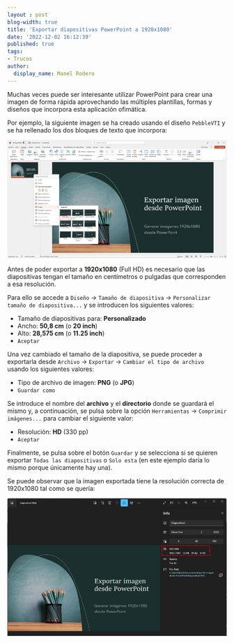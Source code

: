```yaml
---
layout : post
blog-width: true
title: 'Exportar diapositivas PowerPoint a 1920x1080'
date: '2022-12-02 16:12:39'
published: true
tags:
- Trucos
author:
  display_name: Manel Rodero
---
```


Muchas veces puede ser interesante utilizar PowerPoint para crear una imagen de forma rápida aprovechando las múltiples plantillas, formas y diseños que incorpora esta aplicación ofimática.

Por ejemplo, la siguiente imagen se ha creado usando el diseño `PebbleVTI` y se ha rellenado los dos bloques de texto que incorpora: 

![Diseño PebbleVTI][1]

Antes de poder exportar a **1920x1080** (Full HD) es necesario que las diapositivas tengan el tamaño en centímetros o pulgadas que corresponden a esa resolución.

Para ello se accede a `Diseño` &rarr; `Tamaño de diapositiva` &rarr; `Personalizar tamaño de diapositiva...` y se introducen los siguientes valores:

* Tamaño de diapositivas para: **Personalizado**
* Ancho: **50,8 cm** (o **20 inch**)
* Alto: **28,575 cm** (o **11.25 inch**)
* `Aceptar`

Una vez cambiado el tamaño de la diapositiva, se puede proceder a exportarla desde `Archivo` &rarr; `Exportar` &rarr; `Cambiar el tipo de archivo` usando los siguientes valores:

* Tipo de archivo de imagen: **PNG** (o **JPG**)
* `Guardar como`

Se introduce el nombre del **archivo** y el **directorio** donde se guardará el mismo y, a continuación, se pulsa sobre la opción `Herramientas` &rarr; `Comprimir imágenes...` para cambiar el siguiente valor:

* Resolución: **HD** (330 pp)
* `Aceptar`

Finalmente, se pulsa sobre el botón `Guardar` y se selecciona si se quieren exportar `Todas las diapositivas` o `Solo esta` (en este ejemplo daría lo mismo porque únicamente hay una).

Se puede observar que la imagen exportada tiene la resolución correcta de 1920x1080 tal como se quería:

![Diapositiva exportada][2]

[1]: /assets/img/blog/2022-12-02_image_1.png "Diseño PebbleVTI"
[2]: /assets/img/blog/2022-12-02_image_2.png "Diapositiva exportada"